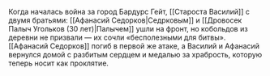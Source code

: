 Когда началась война за город Бардурс Гейт, [[Староста Василий]] с двумя братьями: [[Афанасий Седорков|Седрковым]] и [[Дровосек Палыч Угольков (30 лет)|Палычем]] ушли на фронт, но кобольдов из деревни не призвали — их сочли «бесполезными для битвы». [[Афанасий Седорков]] погиб в первой же атаке, а Василий и Афанасий вернулся домой с разбитым сердцем и медалью за храбрость, которую теперь носит как проклятие.